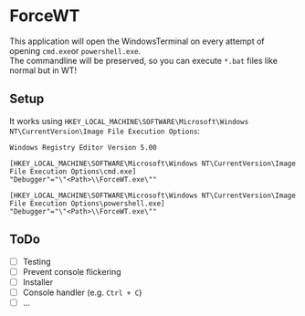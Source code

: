 # ForceWT
This application will open the WindowsTerminal on every attempt of opening `cmd.exe`or `powershell.exe`.   
The commandline will be preserved, so you can execute `*.bat` files like normal but in WT!   
## Setup
It works using `HKEY_LOCAL_MACHINE\SOFTWARE\Microsoft\Windows NT\CurrentVersion\Image File Execution Options`:   

```
Windows Registry Editor Version 5.00

[HKEY_LOCAL_MACHINE\SOFTWARE\Microsoft\Windows NT\CurrentVersion\Image File Execution Options\cmd.exe]
"Debugger"="\"<Path>\\ForceWT.exe\""

[HKEY_LOCAL_MACHINE\SOFTWARE\Microsoft\Windows NT\CurrentVersion\Image File Execution Options\powershell.exe]
"Debugger"="\"<Path>\\ForceWT.exe\""
```
## ToDo
 - [ ] Testing
 - [ ] Prevent console flickering
 - [ ] Installer
 - [ ] Console handler (e.g. `Ctrl + C`)
 - [ ] ...
